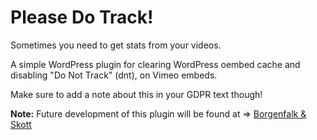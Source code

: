 # Please Do Track!

Sometimes you need to get stats from your videos.

A simple WordPress plugin for clearing WordPress oembed cache and disabling "Do Not Track" (dnt), on Vimeo embeds.

Make sure to add a note about this in your GDPR text though!

**Note:** Future development of this plugin will be found at => [Borgenfalk & Skott](https://github.com/borgenfalkskott/please-do-track)
